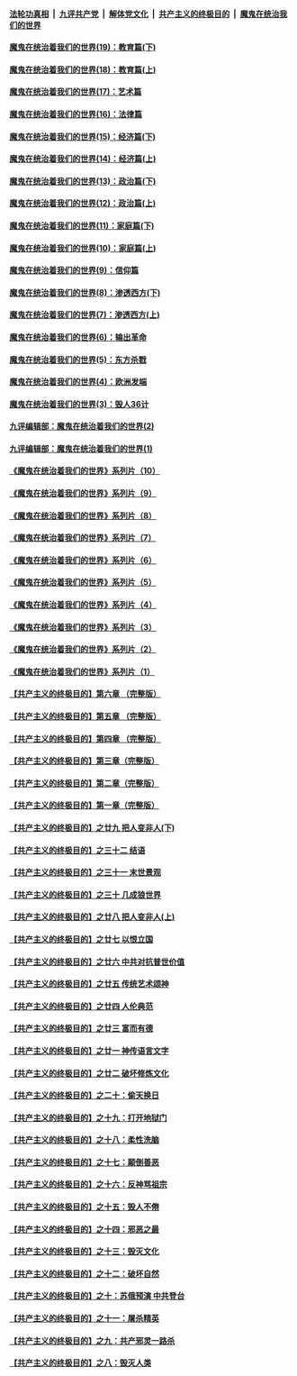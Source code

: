 

####  [法轮功真相](../../../../basic/blob/master/README.md?t=11080902) &nbsp;|&nbsp; [九评共产党](../../../../9ping.md/blob/master/README.md?t=11080902) &nbsp;|&nbsp; [解体党文化](../../../../jtdwh.md/blob/master/README.md?t=11080902)  &nbsp;|&nbsp; [共产主义的终极目的](../../../../gczydzjmd.md/blob/master/README.md?t=11080902) &nbsp;|&nbsp; [魔鬼在统治我们的世界](../../../../mgztzwmdsj.md/blob/master/README.md?t=11080902) 

#### [魔鬼在统治着我们的世界(19)：教育篇(下)](../pages/nsc422/n10564808.md?t=11080902) 

#### [魔鬼在统治着我们的世界(18)：教育篇(上)](../pages/nsc422/n10526970.md?t=11080902) 

#### [魔鬼在统治着我们的世界(17)：艺术篇](../pages/nsc422/n10499093.md?t=11080902) 

#### [魔鬼在统治着我们的世界(16)：法律篇](../pages/nsc422/n10485969.md?t=11080902) 

#### [魔鬼在统治着我们的世界(15)：经济篇(下)](../pages/nsc422/n10469975.md?t=11080902) 

#### [魔鬼在统治着我们的世界(14)：经济篇(上)](../pages/nsc422/n10457370.md?t=11080902) 

#### [魔鬼在统治着我们的世界(13)：政治篇(下)](../pages/nsc422/n10448270.md?t=11080902) 

#### [魔鬼在统治着我们的世界(12)：政治篇(上)](../pages/nsc422/n10444576.md?t=11080902) 

#### [魔鬼在统治着我们的世界(11)：家庭篇(下)](../pages/nsc422/n10440961.md?t=11080902) 

#### [魔鬼在统治着我们的世界(10)：家庭篇(上)](../pages/nsc422/n10435448.md?t=11080902) 

#### [魔鬼在统治着我们的世界(9)：信仰篇](../pages/nsc422/n10432159.md?t=11080902) 

#### [魔鬼在统治着我们的世界(8)：渗透西方(下)](../pages/nsc422/n10429603.md?t=11080902) 

#### [魔鬼在统治着我们的世界(7)：渗透西方(上)](../pages/nsc422/n10426013.md?t=11080902) 

#### [魔鬼在统治着我们的世界(6)：输出革命](../pages/nsc422/n10421536.md?t=11080902) 

#### [魔鬼在统治着我们的世界(5)：东方杀戮](../pages/nsc422/n10417707.md?t=11080902) 

#### [魔鬼在统治着我们的世界(4)：欧洲发端](../pages/nsc422/n10414890.md?t=11080902) 

#### [魔鬼在统治着我们的世界(3)：毁人36计](../pages/nsc422/n10411583.md?t=11080902) 

#### [九评编辑部：魔鬼在统治着我们的世界(2)](../pages/nsc422/n10410036.md?t=11080902) 

#### [九评编辑部：魔鬼在统治着我们的世界(1)](../pages/nsc422/n10406825.md?t=11080902) 

#### [《魔鬼在统治着我们的世界》系列片（10）](../pages/nsc422/n12292670.md?t=11080902) 

#### [《魔鬼在统治着我们的世界》系列片（9）](../pages/nsc422/n12290859.md?t=11080902) 

#### [《魔鬼在统治着我们的世界》系列片（8）](../pages/nsc422/n12287445.md?t=11080902) 

#### [《魔鬼在统治着我们的世界》系列片（7）](../pages/nsc422/n12283425.md?t=11080902) 

#### [《魔鬼在统治着我们的世界》系列片（6）](../pages/nsc422/n12282314.md?t=11080902) 

#### [《魔鬼在统治着我们的世界》系列片（5）](../pages/nsc422/n12281419.md?t=11080902) 

#### [《魔鬼在统治着我们的世界》系列片（4）](../pages/nsc422/n12274024.md?t=11080902) 

#### [《魔鬼在统治着我们的世界》系列片（3）](../pages/nsc422/n12271322.md?t=11080902) 

#### [《魔鬼在统治着我们的世界》系列片（2）](../pages/nsc422/n12269049.md?t=11080902) 

#### [《魔鬼在统治着我们的世界》系列片（1）](../pages/nsc422/n12267575.md?t=11080902) 

#### [【共产主义的终极目的】第六章 （完整版）](../pages/nsc422/n11428913.md?t=11080902) 

#### [【共产主义的终极目的】第五章 （完整版）](../pages/nsc422/n11428912.md?t=11080902) 

#### [【共产主义的终极目的】第四章 （完整版）](../pages/nsc422/n11428907.md?t=11080902) 

#### [【共产主义的终极目的】第三章（完整版）](../pages/nsc422/n11428848.md?t=11080902) 

#### [【共产主义的终极目的】第二章（完整版）](../pages/nsc422/n11428831.md?t=11080902) 

#### [【共产主义的终极目的】第一章（完整版）](../pages/nsc422/n11417651.md?t=11080902) 

#### [【共产主义的终极目的】之廿九 把人变非人(下)](../pages/nsc422/n11344140.md?t=11080902) 

#### [【共产主义的终极目的】之三十二 结语](../pages/nsc422/n11360535.md?t=11080902) 

#### [【共产主义的终极目的】之三十一 末世景观](../pages/nsc422/n11351129.md?t=11080902) 

#### [【共产主义的终极目的】之三十 几成狼世界](../pages/nsc422/n11348280.md?t=11080902) 

#### [【共产主义的终极目的】之廿八 把人变非人(上)](../pages/nsc422/n11340492.md?t=11080902) 

#### [【共产主义的终极目的】之廿七 以恨立国](../pages/nsc422/n11336944.md?t=11080902) 

#### [【共产主义的终极目的】之廿六 中共对抗普世价值](../pages/nsc422/n11324785.md?t=11080902) 

#### [【共产主义的终极目的】之廿五 传统艺术颂神](../pages/nsc422/n11296396.md?t=11080902) 

#### [【共产主义的终极目的】之廿四 人伦典范](../pages/nsc422/n11296397.md?t=11080902) 

#### [【共产主义的终极目的】之廿三 富而有德](../pages/nsc422/n11283598.md?t=11080902) 

#### [【共产主义的终极目的】之廿一 神传语言文字](../pages/nsc422/n11263265.md?t=11080902) 

#### [【共产主义的终极目的】之廿二 破坏修炼文化](../pages/nsc422/n11245728.md?t=11080902) 

#### [【共产主义的终极目的】之二十：偷天换日](../pages/nsc422/n11238846.md?t=11080902) 

#### [【共产主义的终极目的】之十九：打开地狱门](../pages/nsc422/n11206376.md?t=11080902) 

#### [【共产主义的终极目的】之十八：柔性洗脑](../pages/nsc422/n11199994.md?t=11080902) 

#### [【共产主义的终极目的】之十七：颠倒善恶](../pages/nsc422/n11179782.md?t=11080902) 

#### [【共产主义的终极目的】之十六：反神骂祖宗](../pages/nsc422/n11166798.md?t=11080902) 

#### [【共产主义的终极目的】之十五：毁人不倦](../pages/nsc422/n11166792.md?t=11080902) 

#### [【共产主义的终极目的】之十四：邪恶之最](../pages/nsc422/n11150249.md?t=11080902) 

#### [【共产主义的终极目的】之十三：毁灭文化](../pages/nsc422/n11135227.md?t=11080902) 

#### [【共产主义的终极目的】之十二：破坏自然](../pages/nsc422/n11135214.md?t=11080902) 

#### [【共产主义的终极目的】之十：苏俄预演 中共登台](../pages/nsc422/n11118424.md?t=11080902) 

#### [【共产主义的终极目的】之十一：屠杀精英](../pages/nsc422/n11118442.md?t=11080902) 

#### [【共产主义的终极目的】之九：共产邪灵一路杀](../pages/nsc422/n11114139.md?t=11080902) 

#### [【共产主义的终极目的】之八：毁灭人类](../pages/nsc422/n11108503.md?t=11080902) 

